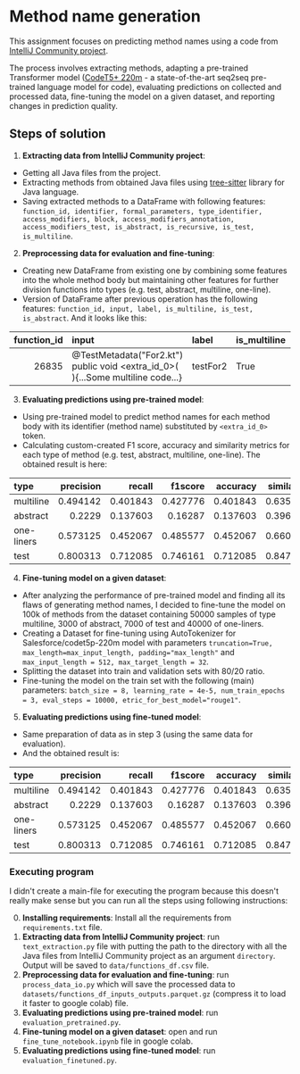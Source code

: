 # Method name generation

This assignment focuses on predicting method names using a code from [IntelliJ Community project](https://github.com/JetBrains/intellij-community). 

The process involves extracting methods, adapting a pre-trained Transformer model ([CodeT5+ 220m](https://huggingface.co/Salesforce/codet5p-220m) - a state-of-the-art seq2seq pre-trained language model for code), 
evaluating predictions on collected and processed data, fine-tuning the model on a given dataset, 
and reporting changes in prediction quality.

## Steps of solution
1. **Extracting data from IntelliJ Community project**:
* Getting all Java files from the project.
* Extracting methods from obtained Java files using [tree-sitter](https://github.com/serenadeai/java-tree-sitter) library for Java language.
* Saving extracted methods to a DataFrame with following features: `function_id, identifier, formal_parameters, type_identifier, access_modifiers, block, access_modifiers_annotation, access_modifiers_test, is_abstract, is_recursive, is_test, is_multiline`.


2. **Preprocessing data for evaluation and fine-tuning**:
* Creating new DataFrame from existing one by combining some features into the whole method body but maintaining other features for further division functions into types (e.g. test, abstract, multiline, one-line).
* Version of DataFrame after previous operation has the following features: `function_id, input, label, is_multiline, is_test, is_abstract`. And it looks like this:

| function_id | input                                                                            | label                 | is_multiline   | is_test   | is_abstract   |
|------------:|:---------------------------------------------------------------------------------|:----------------------|:---------------|:----------|:--------------|
|       26835 | @TestMetadata("For2.kt") public void <extra_id_0>(  ){...Some multiline code...} | testFor2              | True           | True      | False         |

3. **Evaluating predictions using pre-trained model**:
* Using pre-trained model to predict method names for each method body with its identifier (method name) substituted by `<extra_id_0>` token.
* Calculating custom-created F1 score, accuracy and similarity metrics for each type of method (e.g. test, abstract, multiline, one-line). The obtained result is here:

| type       |   precision |   recall |   f1score |   accuracy |   similarity |
|:-----------|------------:|---------:|----------:|-----------:|-------------:|
| multiline  |    0.494142 | 0.401843 |  0.427776 |   0.401843 |     0.635965 |
| abstract   |    0.2229   | 0.137603 |  0.16287  |   0.137603 |     0.396059 |
| one-liners |    0.573125 | 0.452067 |  0.485577 |   0.452067 |     0.660239 |
| test       |    0.800313 | 0.712085 |  0.746161 |   0.712085 |     0.847186 |

4. **Fine-tuning model on a given dataset**:
* After analyzing the performance of pre-trained model and finding all its flaws of generating method names, I decided to fine-tune the model on 100k of methods from the dataset containing 50000 samples of type multiline, 3000 of abstract, 7000 of test and 40000 of one-liners.
* Creating a Dataset for fine-tuning using AutoTokenizer for Salesforce/codet5p-220m model with parameters `truncation=True, max_length=max_input_length, padding="max_length"` and `max_input_length = 512, max_target_length = 32`.
* Splitting the dataset into train and validation sets with 80/20 ratio.
* Fine-tuning the model on the train set with the following (main) parameters: `batch_size = 8, learning_rate = 4e-5, num_train_epochs = 3, eval_steps = 10000, etric_for_best_model="rouge1"`.


5. **Evaluating predictions using fine-tuned model**: 
* Same preparation of data as in step 3 (using the same data for evaluation).
* And the obtained result is:

| type       |   precision |   recall |   f1score |   accuracy |   similarity |
|:-----------|------------:|---------:|----------:|-----------:|-------------:|
| multiline  |    0.494142 | 0.401843 |  0.427776 |   0.401843 |     0.635965 |
| abstract   |    0.2229   | 0.137603 |  0.16287  |   0.137603 |     0.396059 |
| one-liners |    0.573125 | 0.452067 |  0.485577 |   0.452067 |     0.660239 |
| test       |    0.800313 | 0.712085 |  0.746161 |   0.712085 |     0.847186 |

### Executing program
I didn't create a main-file for executing the program because this doesn't really make sense but you can run all the steps using following instructions:


0. **Installing requirements**: Install all the requirements from `requirements.txt` file.
1. **Extracting data from IntelliJ Community project**: run `text_extraction.py` file with putting the path to the directory with all the Java files from IntelliJ Community project as an argument `directory`. Output will be saved to `data/functions_df.csv` file.
2. **Preprocessing data for evaluation and fine-tuning**: run `process_data_io.py` which will save the processed data to `datasets/functions_df_inputs_outputs.parquet.gz` (compress it to load it faster to google colab) file.
3. **Evaluating predictions using pre-trained model**: run `evaluation_pretrained.py`.
4. **Fine-tuning model on a given dataset**: open and run `fine_tune_notebook.ipynb` file in google colab. 
5. **Evaluating predictions using fine-tuned model**: run `evaluation_finetuned.py`.
